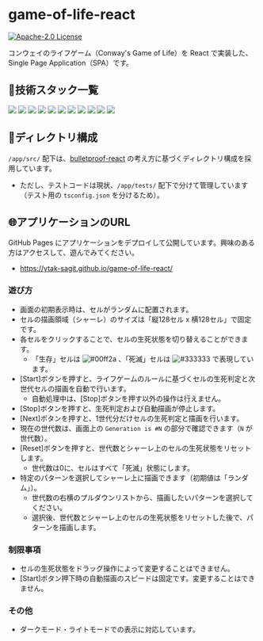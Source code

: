 # game-of-life-react

[![Apache-2.0 License](https://img.shields.io/github/license/ytak-sagit/game-of-life-react)](https://github.com/ytak-sagit/game-of-life-react/blob/master/LICENSE)

コンウェイのライフゲーム（Conway's Game of Life）を React で実装した、Single Page Application（SPA）です。

## 🔧技術スタック一覧

<p style="display: inline">
  <img src="https://img.shields.io/badge/1.2.10-Bun-2f3339.svg?logo=bun&style=for-the-badge">
  <img src="https://img.shields.io/badge/5.4.18-Vite-bd34fe.svg?logo=vite&style=for-the-badge">
  <img src="https://img.shields.io/badge/19.1.0-React-61dafb.svg?logo=react&style=for-the-badge">
  <img src="https://img.shields.io/badge/5.8.3-Typescript-007acc.svg?logo=typescript&style=for-the-badge">
  <img src="https://img.shields.io/badge/11.14.0-Emotion-d26ac2.svg?logo=emotion&style=for-the-badge">
  <img src="https://img.shields.io/badge/1.9.4-Biome-60a5fa.svg?logo=biome&style=for-the-badge">
  <img src="https://img.shields.io/badge/27.1.1-Docker-1488c6.svg?logo=docker&style=for-the-badge">
  <img src="https://img.shields.io/badge/2.29.1-Docker_Compose-ff3399.svg?logo=dockercompose&style=for-the-badge">
  <img src="https://img.shields.io/badge/-devcontainer-2f3339.svg?logo=devcontainer&style=for-the-badge">
  <img src="https://img.shields.io/badge/-GitHub_Actions-2f3339.svg?logo=githubactions&style=for-the-badge">
  <img src="https://img.shields.io/badge/-GitHub_Pages-2f3339.svg?logo=githubpages&style=for-the-badge">
</p>

## 📂ディレクトリ構成

`/app/src/` 配下は、[bulletproof-react](https://github.com/alan2207/bulletproof-react/tree/master) の考え方に基づくディレクトリ構成を採用しています。
- ただし、テストコードは現状、`/app/tests/` 配下で分けて管理しています（テスト用の `tsconfig.json` を分けるため）。

## 🌐アプリケーションのURL

GitHub Pages にアプリケーションをデプロイして公開しています。興味のある方はアクセスして、遊んでみてください。
- https://ytak-sagit.github.io/game-of-life-react/

### 遊び方

- 画面の初期表示時は、セルがランダムに配置されます。
- セルの描画領域（シャーレ）のサイズは「縦128セル x 横128セル」で固定です。
- 各セルをクリックすることで、セルの生死状態を切り替えることができます。
  - 「生存」セルは ![#00ff2a](https://placehold.co/12x12/00ff2a/00ff2a.png) 、「死滅」セルは ![#333333](https://placehold.co/12x12/333333/333333.png) で表現しています。
- [Start]ボタンを押すと、ライフゲームのルールに基づくセルの生死判定と次世代セルの描画を自動で行います。
  - 自動処理中は、[Stop]ボタンを押す以外の操作は行えません。
- [Stop]ボタンを押すと、生死判定および自動描画が停止します。
- [Next]ボタンを押すと、1世代分だけセルの生死判定と描画を行います。
- 現在の世代数は、画面上の `Generation is #N` の部分で確認できます（`N` が世代数）。
- [Reset]ボタンを押すと、世代数とシャーレ上のセルの生死状態をリセットします。
  - 世代数は0に、セルはすべて「死滅」状態にします。
- 特定のパターンを選択してシャーレ上に描画できます（初期値は「ランダム」）。
  - 世代数の右横のプルダウンリストから、描画したいパターンを選択してください。
  - 選択後、世代数とシャーレ上のセルの生死状態をリセットした後で、パターンを描画します。

### 制限事項

- セルの生死状態をドラッグ操作によって変更することはできません。
- [Start]ボタン押下時の自動描画のスピードは固定です。変更することはできません。

### その他

- ダークモード・ライトモードでの表示に対応しています。
